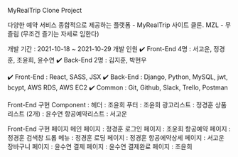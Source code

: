 MyRealTrip Clone Project

다양한 예약 서비스 종합적으로 제공하는 플랫폼 - MyRealTrip 사이트 클론. MZL - 무즐림 (무조건 즐기는 자세로 임한다)

개발 기간 : 2021-10-18 ~ 2021-10-29 개발 인원 ✔️ Front-End 4명 : 서고운, 정경훈, 조윤희, 윤수연 ✔️ Back-End 2명 : 김지훈, 박현우

✔️ Front-End : React, SASS, JSX ✔️ Back-End : Django, Python, MySQL, jwt, bcypt, AWS RDS, AWS EC2 ✔️ Common : Git, Github, Slack, Trello, Postman

Front-End 구현 Component : 헤더 : 조윤희 푸터 : 조윤희 광고리스트 : 정경훈 상품리스트 (2개) : 윤수연 항공예약리스트 : 서고운

Front-End 구현 페이지 메인 페이지 : 정경훈 로그인 페이지 : 조윤희 항공예약 페이지 : 정경훈 검색창 드롭 메뉴 : 정경훈 로딩 페이지 : 정경훈 항공에약상세 페이지 : 서고운 장바구니 페이지 : 윤수연 결제 페이지 : 윤수연 결제완료 페이지 : 조윤희
